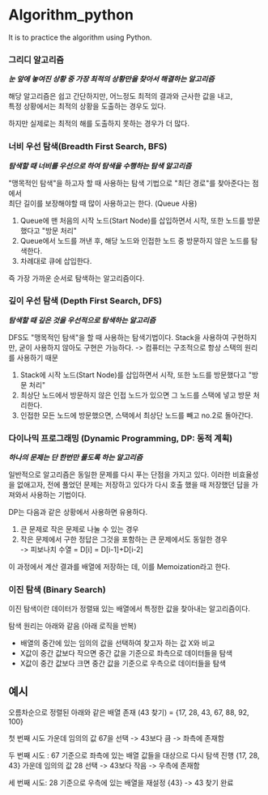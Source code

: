 # Algorithm_python 

It is to practice the algorithm using Python.

### 그리디 알고리즘 ###  
***눈 앞에 놓여진 상황 중 가장 최적의 상황만을 찾아서 해결하는 알고리즘*** 

해당 알고리즘은 쉽고 간단하지만, 어느정도 최적의 결과와 근사한 값을 내고,  
특정 상황에서는 최적의 상황을 도출하는 경우도 있다.

하지만 실제로는 최적의 해를 도출하지 못하는 경우가 더 많다.

### 너비 우선 탐색(Breadth First Search, BFS) ###
***탐색할 때 너비를 우선으로 하여 탐색을 수행하는 탐색 알고리즘***

"맹목적인 탐색"을 하고자 할 때 사용하는 탐색 기법으로 "최단 경로"를 찾아준다는 점에서   
최단 길이를 보장해야할 때 많이 사용하고는 한다. (Queue 사용)
1. Queue에 맨 처음의 시작 노드(Start Node)를 삽입하면서 시작, 또한 노드를 방문했다고 "방문 처리"
2. Queue에서 노드를 꺼낸 후, 해당 노드와 인접한 노드 중 방문하지 않은 노드를 탐색한다.
3. 차례대로 큐에 삽입한다.

즉 가장 가까운 순서로 탐색하는 알고리즘이다.

### 깊이 우선 탐색 (Depth First Search, DFS) ###
***탐색할 때 깊은 것을 우선적으로 탐색하는 알고리즘***

DFS도 "맹목적인 탐색"을 할 때 사용하는 탐색기법이다. 
Stack을 사용하여 구현하지만, 굳이 사용하지 않아도 구현은 가능하다.
-> 컴퓨터는 구조적으로 항상 스택의 원리를 사용하기 때문

1. Stack에 시작 노드(Start Node)를 삽입하면서 시작, 또한 노드를 방문했다고 "방문 처리"
2. 최상단 노드에서 방문하지 않은 인접 노드가 있으면 그 노드를 스택에 넣고 방문 처리한다.
3. 인접한 모든 노드에 방문했으면, 스택에서 최상단 노드를 빼고 no.2로 돌아간다.

### 다이나믹 프로그래밍 (Dynamic Programming, DP: 동적 계획) ###
***하나의 문제는 단 한번만 풀도록 하는 알고리즘***

일반적으로 알고리즘은 동일한 문제를 다시 푸는 단점을 가지고 있다. 이러한 비효율성을 없애고자, 전에 풀었던 문제는 저장하고 있다가 다시 호출 했을 때 저장했던 답을 가져와서 사용하는 기법이다.

DP는 다음과 같은 상황에서 사용하면 유용하다.
1. 큰 문제로 작은 문제로 나눌 수 있는 경우
2. 작은 문제에서 구한 정답은 그것을 포함하는 큰 문제에서도 동일한 경우  
-> 피보나치 수열 = D[i] = D[i-1]+D[i-2]

이 과정에서 계산 결과를 배열에 저장하는 데, 이를 Memoization라고 한다.

### 이진 탐색 (Binary Search) ###

이진 탐색이란 데이터가 정렬돼 있는 배열에서 특정한 값을 찾아내는 알고리즘이다. 

탐색 원리는 아래와 같음 (아래 로직을 반복)
  * 배열의 중간에 있는 임의의 값을 선택하여 찾고자 하는 값 X와 비교
  * X값이 중간 값보다 작으면 중간 값을 기준으로 좌측으로 데이터들을 탐색
  * X값이 중간 값보다 크면 중간 값을 기준으로 우측으로 데이터들을 탐색

## 예시

오름차순으로 정렬된 아래와 같은 배열 존재 (43 찾기)
= {17, 28, 43, 67, 88, 92, 100}

첫 번째 시도
가운데 임의의 값 67을 선택 -> 43보다 큼 -> 좌측에 존재함

두 번째 시도 : 67 기준으로 좌측에 있는 배열 값들을 대상으로 다시 탐색 진행
{17, 28, 43}
가운데 임의의 값 28 선택 -> 43보다 작음 -> 우측에 존재함

세 번째 시도: 28 기준으로 우측에 있는 배열을 재설정
{43} -> 43 찾기 완료

